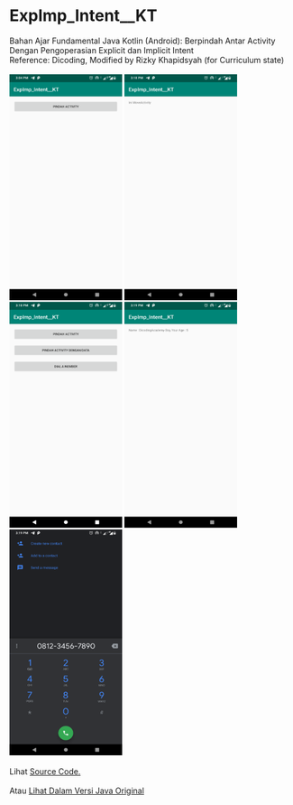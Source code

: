 # ExpImp_Intent__KT
Bahan Ajar Fundamental Java Kotlin (Android): Berpindah Antar Activity Dengan Pengoperasian Explicit dan Implicit Intent<br>
Reference: Dicoding, Modified by Rizky Khapidsyah (for Curriculum state)<br><br>
<img src="https://github.com/RizkyKhapidsyah/ExpImp_Intent__KT/blob/master/results/Screenshot_20190907-150434.png" height=400px width=200px>
<img src="https://github.com/RizkyKhapidsyah/ExpImp_Intent__KT/blob/master/results/Screenshot_20190907-151845.png" height=400px width=200px>
<img src="https://github.com/RizkyKhapidsyah/ExpImp_Intent__KT/blob/master/results/Screenshot_20190907-151854.png" height=400px width=200px>
<img src="https://github.com/RizkyKhapidsyah/ExpImp_Intent__KT/blob/master/results/Screenshot_20190907-151911.png" height=400px width=200px>
<img src="https://github.com/RizkyKhapidsyah/ExpImp_Intent__KT/blob/master/results/Screenshot_20190907-151918.png" height=400px width=200px><br><br>
Lihat <a href="https://github.com/RizkyKhapidsyah/ExpImp_Intent__KT/tree/master/app/src/main/java/com/rizkykhapidsyah/expimp_intent__kt">Source Code.</a><br><br>
Atau <a href="https://github.com/RizkyKhapidsyah/ExpImp_Intent__JV">Lihat Dalam Versi Java Original</a>
